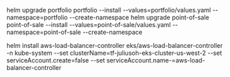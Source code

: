 helm upgrade portfolio portfolio --install --values=portfolio/values.yaml --namespace=portfolio --create-namespace
helm upgrade point-of-sale point-of-sale --install --values=point-of-sale/values.yaml --namespace=point-of-sale --create-namespace

helm install aws-load-balancer-controller eks/aws-load-balancer-controller -n kube-system --set clusterName=tf-juliusoh-eks-cluster-us-west-2 --set serviceAccount.create=false --set serviceAccount.name-=aws-load-balancer-controller

